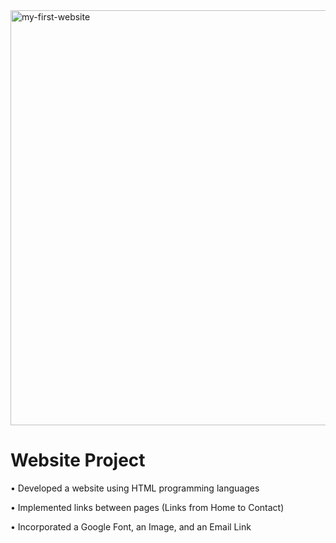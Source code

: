 <img width="664" alt="my-first-website " src="https://user-images.githubusercontent.com/103542108/171723984-b59aa3d7-972b-4b28-852e-273712b640bb.png">

# Website Project 

• Developed a website using HTML programming languages 

• Implemented links between pages (Links from Home to Contact)

• Incorporated a Google Font, an Image, and an Email Link
